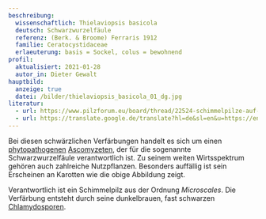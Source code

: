 ```yaml
---
beschreibung:
  wissenschaftlich: Thielaviopsis basicola
  deutsch: Schwarzwurzelfäule
  referenz: (Berk. & Broome) Ferraris 1912
  familie: Ceratocystidaceae
  erlaeuterung: basis = Sockel, colus = bewohnend
profil:
  aktualisiert: 2021-01-28
  autor_in: Dieter Gewalt
hauptbild:
  anzeige: true
  datei: /bilder/thielaviopsis_basicola_01_dg.jpg
literatur:
  - url: https://www.pilzforum.eu/board/thread/22524-schimmelpilze-auf-karotten/
  - url: https://translate.google.de/translate?hl=de&sl=en&u=https://en.wikipedia.org/wiki/Thielaviopsis_basicola&prev=search&pto=aue
---
```

Bei diesen schwärzlichen Verfärbungen handelt es sich um einen [phytopathogenen](phytopathogen "Glossar") [Ascomyzeten](Ascomyzet "Glossar"), der für die sogenannte Schwarzwurzelfäule verantwortlich ist. Zu seinem weiten Wirtsspektrum gehören auch zahlreiche Nutzpflanzen. Besonders auffällig ist sein Erscheinen an Karotten wie die obige Abbildung zeigt.

Verantwortlich ist ein Schimmelpilz aus der Ordnung *Microscales*. Die Verfärbung entsteht durch seine dunkelbrauen, fast schwarzen [Chlamydosporen](Chlamydosporen "Glossar").